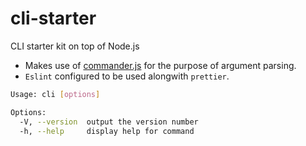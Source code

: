 # cli-starter

CLI starter kit on top of Node.js

- Makes use of [commander.js](https://github.com/tj/commander.js) for the purpose of argument parsing.
- `Eslint` configured to be used alongwith `prettier`.

```sh
Usage: cli [options]

Options:
  -V, --version  output the version number
  -h, --help     display help for command
```
